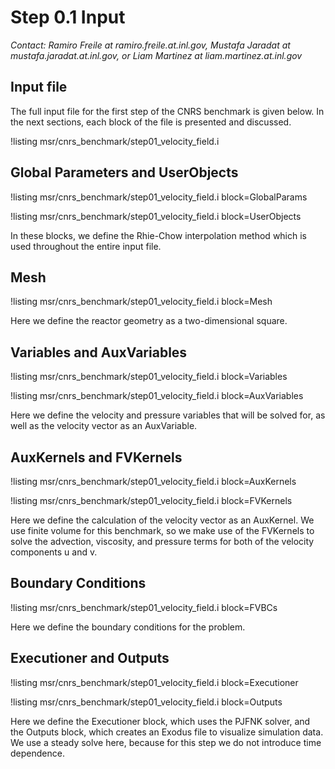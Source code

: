 # Step 0.1 Input

*Contact: Ramiro Freile at ramiro.freile.at.inl.gov, Mustafa Jaradat at mustafa.jaradat.at.inl.gov, or Liam Martinez at liam.martinez.at.inl.gov*

## Input file

The full input file for the first step of the CNRS benchmark is given below.
In the next sections, each block of the file is presented and discussed.

!listing msr/cnrs_benchmark/step01_velocity_field.i

## Global Parameters and UserObjects

!listing msr/cnrs_benchmark/step01_velocity_field.i block=GlobalParams

!listing msr/cnrs_benchmark/step01_velocity_field.i block=UserObjects

In these blocks, we define the Rhie-Chow interpolation method which is used throughout the entire input file.

## Mesh

!listing msr/cnrs_benchmark/step01_velocity_field.i block=Mesh

Here we define the reactor geometry as a two-dimensional square.

## Variables and AuxVariables

!listing msr/cnrs_benchmark/step01_velocity_field.i block=Variables

!listing msr/cnrs_benchmark/step01_velocity_field.i block=AuxVariables

Here we define the velocity and pressure variables that will be solved for, as well as the velocity vector as an AuxVariable.

## AuxKernels and FVKernels

!listing msr/cnrs_benchmark/step01_velocity_field.i block=AuxKernels

!listing msr/cnrs_benchmark/step01_velocity_field.i block=FVKernels

Here we define the calculation of the velocity vector as an AuxKernel.
We use finite volume for this benchmark, so we make use of the FVKernels to solve the advection, viscosity, and pressure terms for both of the velocity components u and v.

## Boundary Conditions

!listing msr/cnrs_benchmark/step01_velocity_field.i block=FVBCs

Here we define the boundary conditions for the problem.

## Executioner and Outputs

!listing msr/cnrs_benchmark/step01_velocity_field.i block=Executioner

!listing msr/cnrs_benchmark/step01_velocity_field.i block=Outputs

Here we define the Executioner block, which uses the PJFNK solver, and the Outputs block, which creates an Exodus file to visualize simulation data.
We use a steady solve here, because for this step we do not introduce time dependence.